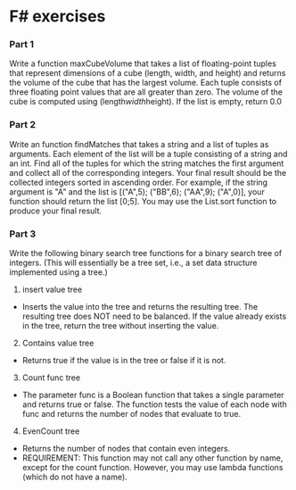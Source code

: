 # F# exercises

### Part 1
Write a function maxCubeVolume that takes a list of floating-point tuples that represent dimensions of a cube (length, width, and height) and returns the volume of the cube that has the largest volume.  Each tuple consists of three floating point values that are all greater than zero.  The volume of the cube is computed using (length*width*height). If the list is empty, return 0.0

### Part 2
Write an function findMatches that takes a string and a list of tuples as arguments. Each element of the list will be a tuple consisting of a string and an int. Find all of the tuples for which the string matches the first argument and collect all of the corresponding integers. Your final result should be the collected integers sorted in ascending order. For example, if the string argument is "A" and the list is [("A",5); ("BB",6); ("AA",9); ("A",0)], your function should return the list [0;5].  You may use the List.sort function to produce your final result.

### Part 3
Write the following binary search tree functions for a binary search tree of integers. (This will essentially be a tree set, i.e., a set data structure implemented using a tree.)
1. insert value tree
  * Inserts the value into the tree and returns the resulting tree. The resulting tree does NOT need to be balanced.  If the value already exists in the tree, return the tree without inserting the value.
2. Contains value tree
  * Returns true if the value is in the tree or false if it is not.
3. Count func tree
  * The parameter func is a Boolean function that takes a single parameter and returns true or false. The function tests the value of each node with func and returns the number of nodes that evaluate to true.
4. EvenCount tree
  * Returns the number of nodes that contain even integers.
  * REQUIREMENT: This function may not call any other function by name, except for the count function. However, you may use lambda functions (which do not have a name).
